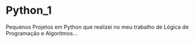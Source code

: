 # Python_1
Pequenos Projetos em Python que realizei no meu trabalho de Lógica de Programação e Algoritmos...
